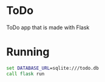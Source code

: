 # ToDo
ToDo app that is made with Flask

# Running
```bat
set DATABASE_URL=sqlite:///todo.db
call flask run
```
